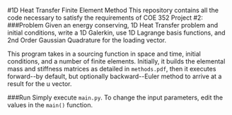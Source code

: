 #1D Heat Transfer Finite Element Method
This repository contains all the code necessary to satisfy the requirements of COE 352 Project #2:
###Problem
Given an energy conserving, 1D Heat Transfer problem and initial conditions, write a 1D Galerkin, use 1D Lagrange basis functions, and 2nd Order Gaussian Quadrature for the loading vector.

This program takes in a sourcing function in space and time, initial conditions, and a number of finite elements. Initially, it builds the elemental mass and stiffness matrices as detailed in `methods.pdf`, then it executes forward--by default, but optionally backward--Euler method to arrive at a result for the u vector.

###Run
Simply execute `main.py`.
To change the input parameters, edit the values in the `main()` function.